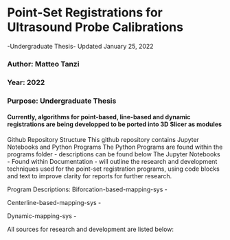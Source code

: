 # Point-Set Registrations for Ultrasound Probe Calibrations 
-Undergraduate Thesis-
Updated January 25, 2022

### Author: Matteo Tanzi
### Year: 2022
### Purpose: Undergraduate Thesis
#### Currently, algorithms for point-based, line-based and dynamic registrations are being developped to be ported into 3D Slicer as modules





Github Repository Structure
This github repository contains Jupyter Notebooks and Python Programs
The Python Programs are found within the programs folder - descriptions can be found below
The Jupyter Notebooks - Found within Documentation - will outline the research and development techniques used for the point-set registration programs, using code blocks and text to improve clarity for reports for further research.




Program Descriptions:
Biforcation-based-mapping-sys - 

Centerline-based-mapping-sys - 

Dynamic-mapping-sys -




All sources for research and development are listed below:
